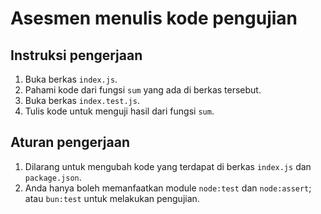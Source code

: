 # Asesmen menulis kode pengujian

## Instruksi pengerjaan

1. Buka berkas `index.js`.
2. Pahami kode dari fungsi `sum` yang ada di berkas tersebut.
3. Buka berkas `index.test.js`.
4. Tulis kode untuk menguji hasil dari fungsi `sum`.

## Aturan pengerjaan

1. Dilarang untuk mengubah kode yang terdapat di berkas `index.js` dan
   `package.json`.
2. Anda hanya boleh memanfaatkan module `node:test` dan `node:assert`; atau
   `bun:test` untuk melakukan pengujian.
